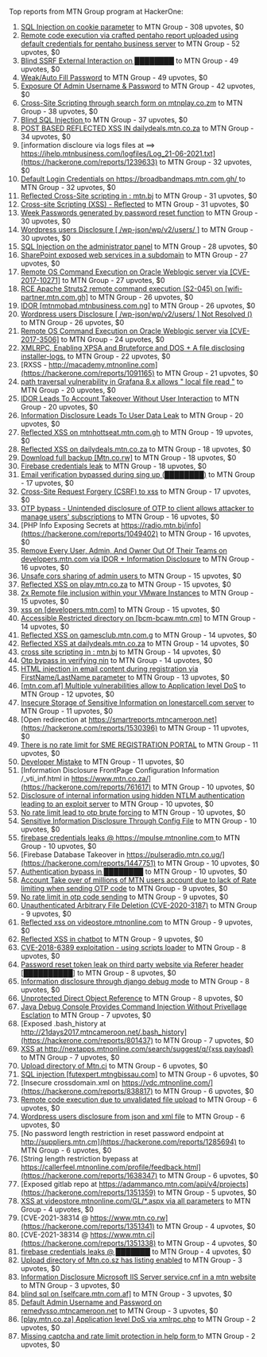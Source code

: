 Top reports from MTN Group program at HackerOne:

1. [ SQL Injection on cookie parameter](https://hackerone.com/reports/761304) to MTN Group - 308 upvotes, $0
2. [Remote code execution via crafted pentaho report uploaded using default credentials for pentaho business server](https://hackerone.com/reports/1677047) to MTN Group - 52 upvotes, $0
3. [Blind SSRF External Interaction on ████████](https://hackerone.com/reports/1220688) to MTN Group - 49 upvotes, $0
4. [Weak/Auto Fill Password](https://hackerone.com/reports/817331) to MTN Group - 49 upvotes, $0
5. [Exposure Of Admin Username & Password](https://hackerone.com/reports/1703733) to MTN Group - 42 upvotes, $0
6. [Cross-Site Scripting through search form on mtnplay.co.zm](https://hackerone.com/reports/761573) to MTN Group - 38 upvotes, $0
7. [Blind SQL Injection ](https://hackerone.com/reports/1069531) to MTN Group - 37 upvotes, $0
8. [POST BASED REFLECTED XSS IN dailydeals.mtn.co.za](https://hackerone.com/reports/1451394) to MTN Group - 34 upvotes, $0
9. [information discloure via logs files at ==\> https://ihelp.mtnbusiness.com/logfiles/Log_21-06-2021.txt](https://hackerone.com/reports/1239633) to MTN Group - 32 upvotes, $0
10. [Default Login Credentials on https://broadbandmaps.mtn.com.gh/ ](https://hackerone.com/reports/1297480) to MTN Group - 32 upvotes, $0
11. [Reflected Cross-Site scripting in : mtn.bj](https://hackerone.com/reports/1264832) to MTN Group - 31 upvotes, $0
12. [Cross-site Scripting (XSS) - Reflected](https://hackerone.com/reports/1183336) to MTN Group - 31 upvotes, $0
13. [Week Passwords generated by password reset function](https://hackerone.com/reports/765031) to MTN Group - 30 upvotes, $0
14. [Wordpress users Disclosure [ /wp-json/wp/v2/users/ ]](https://hackerone.com/reports/1735586) to MTN Group - 30 upvotes, $0
15. [SQL Injection on the administrator panel](https://hackerone.com/reports/865436) to MTN Group - 28 upvotes, $0
16. [SharePoint exposed web services in a  subdomain](https://hackerone.com/reports/761158) to MTN Group - 27 upvotes, $0
17. [Remote OS Command Execution on Oracle Weblogic server via [CVE-2017-10271]](https://hackerone.com/reports/810755) to MTN Group - 27 upvotes, $0
18. [RCE Apache Struts2 remote command execution (S2-045) on [wifi-partner.mtn.com.gh]](https://hackerone.com/reports/1070532) to MTN Group - 26 upvotes, $0
19. [IDOR  [mtnmobad.mtnbusiness.com.ng]](https://hackerone.com/reports/1698006) to MTN Group - 26 upvotes, $0
20. [Wordpress users Disclosure [ /wp-json/wp/v2/users/ ]  Not Resolved () ](https://hackerone.com/reports/1784999) to MTN Group - 26 upvotes, $0
21. [Remote OS Command Execution on Oracle Weblogic server via [CVE-2017-3506]](https://hackerone.com/reports/810778) to MTN Group - 24 upvotes, $0
22. [XMLRPC, Enabling XPSA and Bruteforce and DOS + A file disclosing installer-logs.](https://hackerone.com/reports/865875) to MTN Group - 22 upvotes, $0
23. [RXSS - http://macademy.mtnonline.com](https://hackerone.com/reports/1091165) to MTN Group - 21 upvotes, $0
24. [path traversal vulnerability in Grafana 8.x allows " local file read "](https://hackerone.com/reports/1427086) to MTN Group - 20 upvotes, $0
25. [IDOR Leads To Account Takeover Without User Interaction](https://hackerone.com/reports/1272478) to MTN Group - 20 upvotes, $0
26. [Information Disclosure Leads To User Data Leak](https://hackerone.com/reports/1541660) to MTN Group - 20 upvotes, $0
27. [Reflected XSS on mtnhottseat.mtn.com.gh](https://hackerone.com/reports/1069527) to MTN Group - 19 upvotes, $0
28. [Reflected XSS on dailydeals.mtn.co.za](https://hackerone.com/reports/1212235) to MTN Group - 18 upvotes, $0
29. [Download full backup  [Mtn.co.rw]](https://hackerone.com/reports/1516520) to MTN Group - 18 upvotes, $0
30. [Firebase credentials leak](https://hackerone.com/reports/1691888) to MTN Group - 18 upvotes, $0
31. [Email verification bypassed during sing up (████████)](https://hackerone.com/reports/1182016) to MTN Group - 17 upvotes, $0
32. [Cross-Site Request Forgery (CSRF) to xss](https://hackerone.com/reports/1183241) to MTN Group - 17 upvotes, $0
33. [OTP bypass - Unintended disclosure of OTP to client allows attacker to manage users' subscriptions](https://hackerone.com/reports/777957) to MTN Group - 16 upvotes, $0
34. [PHP Info Exposing Secrets at https://radio.mtn.bj/info](https://hackerone.com/reports/1049402) to MTN Group - 16 upvotes, $0
35. [Remove Every User, Admin, And Owner Out Of Their Teams on developers.mtn.com via IDOR + Information Disclosure](https://hackerone.com/reports/1448550) to MTN Group - 16 upvotes, $0
36. [Unsafe cors sharing of admin users ](https://hackerone.com/reports/772744) to MTN Group - 15 upvotes, $0
37. [Reflected XSS on play.mtn.co.za](https://hackerone.com/reports/1061199) to MTN Group - 15 upvotes, $0
38. [2x Remote file inclusion within your VMware Instances](https://hackerone.com/reports/1069105) to MTN Group - 15 upvotes, $0
39. [xss on [developers.mtn.com]](https://hackerone.com/reports/924851) to MTN Group - 15 upvotes, $0
40. [Accessible Restricted directory on [bcm-bcaw.mtn.cm]](https://hackerone.com/reports/789388) to MTN Group - 14 upvotes, $0
41. [Reflected XSS on gamesclub.mtn.com.g](https://hackerone.com/reports/1069528) to MTN Group - 14 upvotes, $0
42. [Reflected XSS at dailydeals.mtn.co.za](https://hackerone.com/reports/1210921) to MTN Group - 14 upvotes, $0
43. [cross site scripting in : mtn.bj](https://hackerone.com/reports/1264834) to MTN Group - 14 upvotes, $0
44. [Otp  bypass in verifying nin](https://hackerone.com/reports/1314172) to MTN Group - 14 upvotes, $0
45. [HTML injection in email content during registration via FirstName/LastName parameter](https://hackerone.com/reports/1256496) to MTN Group - 13 upvotes, $0
46. [[mtn.com.af] Multiple vulnerabilities allow to Application level DoS](https://hackerone.com/reports/946578) to MTN Group - 12 upvotes, $0
47. [Insecure Storage of Sensitive Information on lonestarcell.com server](https://hackerone.com/reports/1482830) to MTN Group - 11 upvotes, $0
48. [Open redirection at https://smartreports.mtncameroon.net](https://hackerone.com/reports/1530396) to MTN Group - 11 upvotes, $0
49. [There is no rate limit for SME REGISTRATION PORTAL](https://hackerone.com/reports/1305766) to MTN Group - 11 upvotes, $0
50. [Developer Mistake](https://hackerone.com/reports/1058135) to MTN Group - 11 upvotes, $0
51. [Information Disclosure FrontPage Configuration Information /_vti_inf.html in https://www.mtn.co.za/](https://hackerone.com/reports/761617) to MTN Group - 10 upvotes, $0
52. [Disclosure of internal information using hidden NTLM authentication leading to an exploit server](https://hackerone.com/reports/853284) to MTN Group - 10 upvotes, $0
53. [No rate limit lead to otp brute forcing](https://hackerone.com/reports/1060541) to MTN Group - 10 upvotes, $0
54. [Sensitive Information Disclosure Through Config File](https://hackerone.com/reports/1397788) to MTN Group - 10 upvotes, $0
55. [firebase credentials leaks @ https://mpulse.mtnonline.com ](https://hackerone.com/reports/1351329) to MTN Group - 10 upvotes, $0
56. [Firebase Database Takeover in https://pulseradio.mtn.co.ug/](https://hackerone.com/reports/1447751) to MTN Group - 10 upvotes, $0
57. [Authentication bypass in ████████](https://hackerone.com/reports/1747146) to MTN Group - 10 upvotes, $0
58. [Account Take over of millions of  MTN users account due to lack of Rate limiting when sending OTP code](https://hackerone.com/reports/761000) to MTN Group - 9 upvotes, $0
59. [No rate limit in otp code sending](https://hackerone.com/reports/1060518) to MTN Group - 9 upvotes, $0
60. [Unauthenticated Arbitrary File Deletion (CVE-2020-3187)](https://hackerone.com/reports/1056611) to MTN Group - 9 upvotes, $0
61. [Reflected xss on videostore.mtnonline.com](https://hackerone.com/reports/1646248) to MTN Group - 9 upvotes, $0
62. [Reflected XSS in chatbot](https://hackerone.com/reports/1735622) to MTN Group - 9 upvotes, $0
63. [CVE-2018-6389 exploitation - using scripts loader](https://hackerone.com/reports/925425) to MTN Group - 8 upvotes, $0
64. [Password reset token leak on third party website via Referer header [██████████]](https://hackerone.com/reports/1320242) to MTN Group - 8 upvotes, $0
65. [Information disclosure through django debug mode](https://hackerone.com/reports/1434276) to MTN Group - 8 upvotes, $0
66. [Unprotected Direct Object Reference](https://hackerone.com/reports/1536936) to MTN Group - 8 upvotes, $0
67. [Java Debug Console Provides Command Injection Without Privellage Esclation](https://hackerone.com/reports/767482) to MTN Group - 7 upvotes, $0
68. [Exposed .bash_history at http://21days2017.mtncameroon.net/.bash_history](https://hackerone.com/reports/801437) to MTN Group - 7 upvotes, $0
69. [XSS at http://nextapps.mtnonline.com/search/suggest/q/{xss payload}](https://hackerone.com/reports/1244722) to MTN Group - 7 upvotes, $0
70. [Upload directory of Mtn.ci](https://hackerone.com/reports/762118) to MTN Group - 6 upvotes, $0
71. [SQL injection [futexpert.mtngbissau.com]](https://hackerone.com/reports/924855) to MTN Group - 6 upvotes, $0
72. [Insecure crossdomain.xml on https://vdc.mtnonline.com/](https://hackerone.com/reports/838817) to MTN Group - 6 upvotes, $0
73. [Remote code execution due to unvalidated file upload](https://hackerone.com/reports/1164452) to MTN Group - 6 upvotes, $0
74. [Wordpress users disclosure from json and xml file](https://hackerone.com/reports/1408589) to MTN Group - 6 upvotes, $0
75. [No password length restriction in reset password endpoint at http://suppliers.mtn.cm](https://hackerone.com/reports/1285694) to MTN Group - 6 upvotes, $0
76. [String length restriction byepass at https://callerfeel.mtnonline.com/profile/feedback.html](https://hackerone.com/reports/1638347) to MTN Group - 6 upvotes, $0
77. [Exposed gitlab repo at https://adammanco.mtn.com/api/v4/projects](https://hackerone.com/reports/1351359) to MTN Group - 5 upvotes, $0
78. [XSS at videostore.mtnonline.com/GL/*.aspx via all parameters](https://hackerone.com/reports/1244731) to MTN Group - 4 upvotes, $0
79. [CVE-2021-38314 @ https://www.mtn.co.rw](https://hackerone.com/reports/1351341) to MTN Group - 4 upvotes, $0
80. [CVE-2021-38314  @ https://www.mtn.ci](https://hackerone.com/reports/1351338) to MTN Group - 4 upvotes, $0
81. [firebase credentials leaks @ ███████](https://hackerone.com/reports/1351326) to MTN Group - 4 upvotes, $0
82. [Upload directory of Mtn.co.sz has listing enabled](https://hackerone.com/reports/760484) to MTN Group - 3 upvotes, $0
83. [Information Disclosure Microsoft IIS Server service.cnf in a mtn website](https://hackerone.com/reports/767066) to MTN Group - 3 upvotes, $0
84. [blind sql on [selfcare.mtn.com.af]](https://hackerone.com/reports/925007) to MTN Group - 3 upvotes, $0
85. [Default Admin Username and Password on remedysso.mtncameroon.net](https://hackerone.com/reports/1397786) to MTN Group - 3 upvotes, $0
86. [[play.mtn.co.za] Application level DoS via xmlrpc.php](https://hackerone.com/reports/925519) to MTN Group - 2 upvotes, $0
87. [Missing captcha and rate limit protection in help form ](https://hackerone.com/reports/1165223) to MTN Group - 2 upvotes, $0

